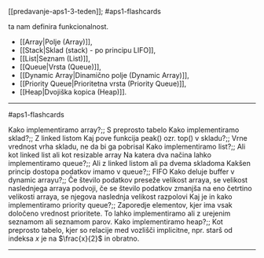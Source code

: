 [[predavanje-aps1-3-teden]]; #aps1-flashcards 

ta nam definira funkcionalnost.

- [[Array|Polje (Array)]],
- [[Stack|Sklad (stack) - po principu LIFO]],
- [[List|Seznam (List)]],
- [[Queue|Vrsta (Queue)]],
- [[Dynamic Array|Dinamično polje (Dynamic Array)]],
- [[Priority Queue|Prioritetna vrsta (Priority Queue)]],
- [[Heap|Dvojiška kopica (Heap)]].

---

#aps1-flashcards 

Kako implementiramo array?;; S preprosto tabelo
Kako implementiramo sklad?;; Z linked listom
Kaj pove funkcija peak() ozr. top() v skladu?;; Vrne vrednost vrha skladu, ne da bi ga pobrisal
Kako implementiramo list?;; Ali kot linked list ali kot resizable array
Na katera dva načina lahko implementiramo queue?;; Ali z linked listom ali pa dvema skladoma
Kakšen princip dostopa podatkov imamo v queue?;; FIFO
Kako deluje buffer v dynamic arrayu?;; Če število podatkov preseže velikost arraya, se velikost naslednjega arraya podvoji, če se število podatkov zmanjša na eno četrtino velikosti arraya, se njegova naslednja velikost razpolovi
Kaj je in kako implementiramo priority queue?;; Zaporedje elementov, kjer ima vsak določeno vrednost prioritete. To lahko implementiramo ali z urejenim seznamom ali seznamom parov.
Kako implementiramo heap?;; Kot preprosto tabelo, kjer so relacije med vozlišči implicitne, npr. starš od indeksa $x$ je na $\frac{x}{2}$ in obratno.

---
